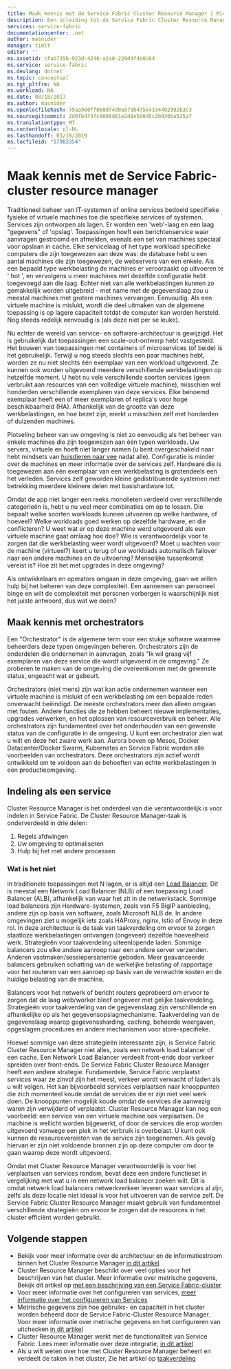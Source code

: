 ```yaml
---
title: Maak kennis met de Service Fabric Cluster Resource Manager | Microsoft Docs
description: Een inleiding tot de Service Fabric Cluster Resource Manager.
services: service-fabric
documentationcenter: .net
author: masnider
manager: timlt
editor: ''
ms.assetid: cfab735b-923d-4246-a2a8-220d4f4e0c64
ms.service: service-fabric
ms.devlang: dotnet
ms.topic: conceptual
ms.tgt_pltfrm: NA
ms.workload: NA
ms.date: 08/18/2017
ms.author: masnider
ms.openlocfilehash: 75aa960ff060d74d0a579b475e4334402992b3c3
ms.sourcegitcommit: 2d0fb4f3fc8086d61e2d8e506d5c2b930ba525a7
ms.translationtype: MT
ms.contentlocale: nl-NL
ms.lasthandoff: 03/18/2019
ms.locfileid: "57903354"
---
```

# <a name="introducing-the-service-fabric-cluster-resource-manager"></a>Maak kennis met de Service Fabric-cluster resource manager
Traditioneel beheer van IT-systemen of online services bedoeld specifieke fysieke of virtuele machines toe die specifieke services of systemen. Services zijn ontworpen als lagen. Er worden een 'web'-laag en een laag "gegevens" of 'opslag'. Toepassingen hoeft een berichtenservice waar aanvragen gestroomd en afmelden, evenals een set van machines speciaal voor opslaan in cache. Elke servicelaag of het type workload specifieke computers die zijn toegewezen aan deze was: de database hebt u een aantal machines die zijn toegewezen, de webservers van een enkele. Als een bepaald type werkbelasting de machines er veroorzaakt op uitvoeren te ' hot ', en vervolgens u meer machines met dezelfde configuratie hebt toegevoegd aan die laag. Echter niet van alle werkbelastingen kunnen zo gemakkelijk worden uitgebreid - met name met de gegevenslaag zou u meestal machines met grotere machines vervangen. Eenvoudig. Als een virtuele machine is mislukt, wordt die deel uitmaken van de algemene toepassing is op lagere capaciteit totdat de computer kan worden hersteld. Nog steeds redelijk eenvoudig is (als deze niet per se leuke).

Nu echter de wereld van service- en software-architectuur is gewijzigd. Het is gebruikelijk dat toepassingen een scale-out-ontwerp hebt vastgesteld. Het bouwen van toepassingen met containers of microservices (of beide) is het gebruikelijk. Terwijl u nog steeds slechts een paar machines hebt, worden ze nu niet slechts één exemplaar van een workload uitgevoerd. Ze kunnen ook worden uitgevoerd meerdere verschillende werkbelastingen op hetzelfde moment. U hebt nu vele verschillende soorten services (geen verbruikt aan resources van een volledige virtuele machine), misschien wel honderden verschillende exemplaren van deze services. Elke benoemd exemplaar heeft een of meer exemplaren of replica's voor hoge beschikbaarheid (HA). Afhankelijk van de grootte van deze werkbelastingen, en hoe bezet zijn, merkt u misschien zelf met honderden of duizenden machines. 

Plotseling beheer van uw omgeving is niet zo eenvoudig als het beheer van enkele machines die zijn toegewezen aan één typen workloads. Uw servers, virtuele en hoeft niet langer namen (u bent overgeschakeld naar hebt mindsets van [huisdieren naar vee](https://www.slideshare.net/randybias/architectures-for-open-and-scalable-clouds/20) nadat alle). Configuratie is minder over de machines en meer informatie over de services zelf. Hardware die is toegewezen aan één exemplaar van een werkbelasting is grotendeels een het verleden. Services zelf geworden kleine gedistribueerde systemen met betrekking meerdere kleinere delen met basishardware tot.

Omdat de app niet langer een reeks monolieten verdeeld over verschillende categorieën is, hebt u nu veel meer combinaties om op te lossen. Die bepaalt welke soorten workloads kunnen uitvoeren op welke hardware, of hoeveel? Welke workloads goed werken op dezelfde hardware, en die conflicteren? U weet wat er op deze machine werd uitgevoerd als een virtuele machine gaat omlaag hoe doe? Wie is verantwoordelijk voor te zorgen dat die werkbelasting weer wordt uitgevoerd? Moet u wachten voor de machine (virtueel?) keert u terug of uw workloads automatisch failover naar een andere machines en de uitvoering? Menselijke tussenkomst vereist is? Hoe zit het met upgrades in deze omgeving?

Als ontwikkelaars en operators omgaan in deze omgeving, gaan we willen hulp bij het beheren van deze complexiteit. Een aannemen van personeel binge en wilt de complexiteit met personen verbergen is waarschijnlijk niet het juiste antwoord, dus wat we doen?

## <a name="introducing-orchestrators"></a>Maak kennis met orchestrators
Een "Orchestrator" is de algemene term voor een stukje software waarmee beheerders deze typen omgevingen beheren. Orchestrators zijn de onderdelen die ondernemen in aanvragen, zoals "Ik wil graag vijf exemplaren van deze service die wordt uitgevoerd in de omgeving." Ze proberen te maken van de omgeving die overeenkomen met de gewenste status, ongeacht wat er gebeurt.

Orchestrators (niet mens) zijn wat kan actie ondernemen wanneer een virtuele machine is mislukt of een werkbelasting om een bepaalde reden onverwacht beëindigd. De meeste orchestrators meer dan alleen omgaan met fouten. Andere functies die ze hebben beheert nieuwe implementaties, upgrades verwerken, en het oplossen van resourceverbruik en beheer. Alle orchestrators zijn fundamenteel over het onderhouden van een gewenste status van de configuratie in de omgeving. U kunt een orchestrator zien wat u wilt en deze het zware werk aan. Aurora boven op Mesos, Docker Datacenter/Docker Swarm, Kubernetes en Service Fabric worden alle voorbeelden van orchestrators. Deze orchestrators zijn actief wordt ontwikkeld om te voldoen aan de behoeften van echte werkbelastingen in een productieomgeving. 

## <a name="orchestration-as-a-service"></a>Indeling als een service
Cluster Resource Manager is het onderdeel van die verantwoordelijk is voor indelen in Service Fabric. De Cluster Resource Manager-taak is onderverdeeld in drie delen:

1. Regels afdwingen
2. Uw omgeving te optimaliseren
3. Hulp bij het met andere processen

### <a name="what-it-isnt"></a>Wat is het niet
In traditionele toepassingen met N lagen, er is altijd een [Load Balancer](https://en.wikipedia.org/wiki/Load_balancing_(computing)). Dit is meestal een Network Load Balancer (NLB) of een toepassing Load Balancer (ALB), afhankelijk van waar het zit in de netwerkstack. Sommige load balancers zijn Hardware-systemen, zoals van F5 BigIP aanbieding, andere zijn op basis van software, zoals Microsoft NLB de. In andere omgevingen ziet u mogelijk iets zoals HAProxy, nginx, Istio of Envoy in deze rol. In deze architectuur is de taak van taakverdeling om ervoor te zorgen staatloze werkbelastingen ontvangen (ongeveer) dezelfde hoeveelheid werk. Strategieën voor taakverdeling uiteenlopende laden. Sommige balancers zou elke andere aanroep naar een andere server verzenden. Anderen vastmaken/sessiepersistentie geboden. Meer geavanceerde balancers gebruiken schatting van de werkelijke belasting of rapportage voor het routeren van een aanroep op basis van de verwachte kosten en de huidige belasting van de machine.

Balancers voor het netwerk of bericht routers geprobeerd om ervoor te zorgen dat de laag web/worker bleef ongeveer met gelijke taakverdeling. Strategieën voor taakverdeling van de gegevenslaag zijn verschillende en afhankelijke op als het gegevensopslagmechanisme. Taakverdeling van de gegevenslaag waarop gegevenssharding, caching, beheerde weergaven, opgeslagen procedures en andere mechanismen voor store-specifieke.

Hoewel sommige van deze strategieën interessante zijn, is Service Fabric Cluster Resource Manager niet alles, zoals een network load balancer of een cache. Een Network Load Balancer verdeelt front-ends door verkeer spreiden over front-ends. De Service Fabric Cluster Resource Manager heeft een andere strategie. Fundamentele, Service Fabric verplaatst *services* waar ze zinvol zijn het meest, verkeer wordt verwacht of laden als u wilt volgen. Het kan bijvoorbeeld services verplaatsen naar knooppunten die zich momenteel koude omdat de services die er zijn niet veel werk doen. De knooppunten mogelijk koude omdat de services die aanwezig waren zijn verwijderd of verplaatst. Cluster Resource Manager kan nog een voorbeeld: een service van een virtuele machine ook verplaatsen. De machine is wellicht worden bijgewerkt, of door de services die erop worden uitgevoerd vanwege een piek in het verbruik is overbelast. U kunt ook kunnen de resourcevereisten van de service zijn toegenomen. Als gevolg hiervan er zijn niet voldoende bronnen zijn op deze computer om door te gaan waarop deze wordt uitgevoerd. 

Omdat met Cluster Resource Manager verantwoordelijk is voor het verplaatsen van services rondom, bevat deze een andere functieset in vergelijking met wat u in een network load balancer zoeken wilt. Dit is omdat netwerk load balancers netwerkverkeer leveren waar services al zijn, zelfs als deze locatie niet ideaal is voor het uitvoeren van de service zelf. De Service Fabric Cluster Resource Manager maakt gebruik van fundamenteel verschillende strategieën om ervoor te zorgen dat de resources in het cluster efficiënt worden gebruikt.

## <a name="next-steps"></a>Volgende stappen
- Bekijk voor meer informatie over de architectuur en de informatiestroom binnen het Cluster Resource Manager [in dit artikel](service-fabric-cluster-resource-manager-architecture.md)
- Cluster Resource Manager beschikt over veel opties voor het beschrijven van het cluster. Meer informatie over metrische gegevens, Bekijk dit artikel op [met een beschrijving van een Service Fabric-cluster](service-fabric-cluster-resource-manager-cluster-description.md)
- Voor meer informatie over het configureren van services, [meer informatie over het configureren van Services](service-fabric-cluster-resource-manager-configure-services.md)
- Metrische gegevens zijn hoe gebruiks- en capaciteit in het cluster worden beheerd door de Service Fabric-Cluster Resource Manager. Voor meer informatie over metrische gegevens en het configureren van uitchecken [in dit artikel](service-fabric-cluster-resource-manager-metrics.md)
- Cluster Resource Manager werkt met de functionaliteit van Service Fabric. Lees meer informatie over deze integratie, [in dit artikel](service-fabric-cluster-resource-manager-management-integration.md)
- Als u wilt weten over hoe met Cluster Resource Manager beheert en verdeelt de taken in het cluster, Zie het artikel op [taakverdeling](service-fabric-cluster-resource-manager-balancing.md)
